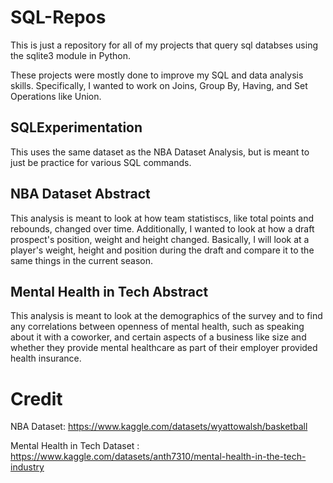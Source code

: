 # SQL-Repos
This is just a repository for all of my projects that query sql databses using the sqlite3 module in Python.

These projects were mostly done to improve my SQL and data analysis skills. Specifically, I wanted to work on Joins, Group By, Having, and Set Operations like Union.

## SQLExperimentation

This uses the same dataset as the NBA Dataset Analysis, but is meant to just be practice for various SQL commands.

## NBA Dataset Abstract

This analysis is meant to look at how team statistiscs, like total points and rebounds, changed over time. Additionally, I wanted to look at how a draft prospect's position, weight and height changed. Basically, I will look at a player's weight, height and position during the draft and compare it to the same things in the current season.

## Mental Health in Tech Abstract

This analysis is meant to look at the demographics of the survey and to find any correlations between openness of mental health, such as speaking about it with a coworker, and certain aspects of a business like size and whether they provide mental healthcare as part of their employer provided health insurance.

# Credit

NBA Dataset: https://www.kaggle.com/datasets/wyattowalsh/basketball

Mental Health in Tech Dataset  : https://www.kaggle.com/datasets/anth7310/mental-health-in-the-tech-industry
